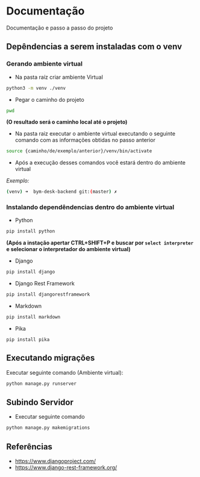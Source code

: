 # Documentação

Documentação e passo a passo do projeto
## Depêndencias a serem instaladas com o venv

### Gerando ambiente virtual

- Na pasta raíz criar ambiente Virtual

```bash
python3 -m venv ./venv
```

- Pegar o caminho do projeto

```bash
pwd
```

**(O resultado será o caminho local até o projeto)**

- Na pasta raiz executar o ambiente virtual executando o seguinte comando com as informações obtidas no passo anterior

```bash
source {caminho/de/exemplo/anterior}/venv/bin/activate
```

- Após a execução desses comandos você estará dentro do ambiente virtual

*Exemplo:*

```bash
(venv) ➜  bym-desk-backend git:(master) ✗
```

### Instalando dependêndencias dentro do ambiente virtual

- Python

```bash
pip install python
```

**(Após a instação apertar CTRL+SHIFT+P e buscar por `select interpreter` e selecionar o interpretador do ambiente virtual)**

- Django

```bash
pip install django
```

- Django Rest Framework

```bash
pip install djangorestframework
```

- Markdown

```bash
pip install markdown
```

- Pika

```
pip install pika
```

## Executando migrações

Executar seguinte comando (Ambiente virtual):

```bash
python manage.py runserver
```

## Subindo Servidor

- Executar seguinte comando

```bash
python manage.py makemigrations
```

## Referências

- https://www.djangoproject.com/
- https://www.django-rest-framework.org/


